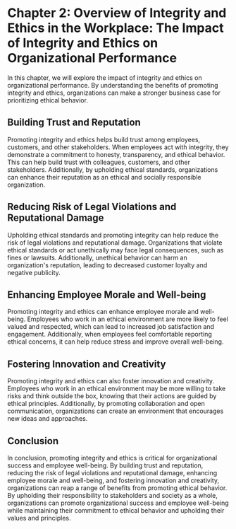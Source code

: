 Chapter 2: Overview of Integrity and Ethics in the Workplace: The Impact of Integrity and Ethics on Organizational Performance
==============================================================================================================================

In this chapter, we will explore the impact of integrity and ethics on organizational performance. By understanding the benefits of promoting integrity and ethics, organizations can make a stronger business case for prioritizing ethical behavior.

Building Trust and Reputation
-----------------------------

Promoting integrity and ethics helps build trust among employees, customers, and other stakeholders. When employees act with integrity, they demonstrate a commitment to honesty, transparency, and ethical behavior. This can help build trust with colleagues, customers, and other stakeholders. Additionally, by upholding ethical standards, organizations can enhance their reputation as an ethical and socially responsible organization.

Reducing Risk of Legal Violations and Reputational Damage
---------------------------------------------------------

Upholding ethical standards and promoting integrity can help reduce the risk of legal violations and reputational damage. Organizations that violate ethical standards or act unethically may face legal consequences, such as fines or lawsuits. Additionally, unethical behavior can harm an organization's reputation, leading to decreased customer loyalty and negative publicity.

Enhancing Employee Morale and Well-being
----------------------------------------

Promoting integrity and ethics can enhance employee morale and well-being. Employees who work in an ethical environment are more likely to feel valued and respected, which can lead to increased job satisfaction and engagement. Additionally, when employees feel comfortable reporting ethical concerns, it can help reduce stress and improve overall well-being.

Fostering Innovation and Creativity
-----------------------------------

Promoting integrity and ethics can also foster innovation and creativity. Employees who work in an ethical environment may be more willing to take risks and think outside the box, knowing that their actions are guided by ethical principles. Additionally, by promoting collaboration and open communication, organizations can create an environment that encourages new ideas and approaches.

Conclusion
----------

In conclusion, promoting integrity and ethics is critical for organizational success and employee well-being. By building trust and reputation, reducing the risk of legal violations and reputational damage, enhancing employee morale and well-being, and fostering innovation and creativity, organizations can reap a range of benefits from promoting ethical behavior. By upholding their responsibility to stakeholders and society as a whole, organizations can promote organizational success and employee well-being while maintaining their commitment to ethical behavior and upholding their values and principles.
